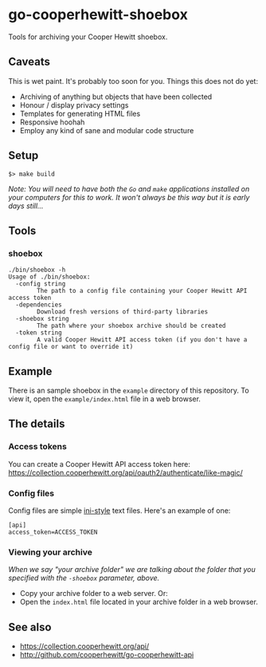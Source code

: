 # go-cooperhewitt-shoebox

Tools for archiving your Cooper Hewitt shoebox.

## Caveats

This is wet paint. It's probably too soon for you. Things this does not do yet:

* Archiving of anything but objects that have been collected
* Honour / display privacy settings
* Templates for generating HTML files
* Responsive hoohah
* Employ any kind of sane and modular code structure

## Setup

```
$> make build
```

_Note: You will need to have both the `Go` and `make` applications installed on your computers for this to work. It won't always be this way but it is early days still..._

## Tools

### shoebox

```
./bin/shoebox -h
Usage of ./bin/shoebox:
  -config string
    	The path to a config file containing your Cooper Hewitt API access token
  -dependencies
    	Download fresh versions of third-party libraries
  -shoebox string
    	The path where your shoebox archive should be created
  -token string
    	A valid Cooper Hewitt API access token (if you don't have a config file or want to override it)
```

## Example

There is an sample shoebox in the `example` directory of this repository. To view it, open the `example/index.html` file in a web browser.

## The details

### Access tokens

You can create a Cooper Hewitt API access token here: https://collection.cooperhewitt.org/api/oauth2/authenticate/like-magic/

### Config files

Config files are simple [ini-style](https://en.wikipedia.org/wiki/INI_file) text files. Here's an example of one:

```
[api]
access_token=ACCESS_TOKEN
```

### Viewing your archive

_When we say "your archive folder" we are talking about the folder that you specified with the `-shoebox` parameter, above._

* Copy your archive folder to a web server. Or:
* Open the `index.html` file located in your archive folder in a web browser.

## See also

* https://collection.cooperhewitt.org/api/
* http://github.com/cooperhewitt/go-cooperhewitt-api
